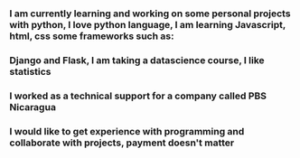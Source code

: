 <!--### Hi there 👋-->

<!--
**JoReyes93/JoReyes93** is a ✨ _special_ ✨ repository because its `README.md` (this file) appears on your GitHub profile.

Here are some ideas to get you started:

- 🔭 I’m currently working on ...
- 🌱 I’m currently learning ...
- 👯 I’m looking to collaborate on ...
- 🤔 I’m looking for help with ...
- 💬 Ask me about ...
- 📫 How to reach me: ...
- 😄 Pronouns: ...
- ⚡ Fun fact: ...
-->
### I am currently learning and working on some personal projects with python, I love python language, I am learning Javascript, html, css some frameworks such as:
### Django and Flask, I am taking a datascience course, I like statistics
### I worked as a technical support for a company called PBS Nicaragua
### I would like to get experience with programming and collaborate with projects, payment doesn't matter
